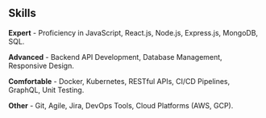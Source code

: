 ## Skills

**Expert** - Proficiency in JavaScript, React.js, Node.js, Express.js, MongoDB, SQL.

**Advanced** - Backend API Development, Database Management, Responsive Design.

**Comfortable** - Docker, Kubernetes, RESTful APIs, CI/CD Pipelines, GraphQL, Unit Testing.

**Other** - Git, Agile, Jira, DevOps Tools, Cloud Platforms (AWS, GCP).
